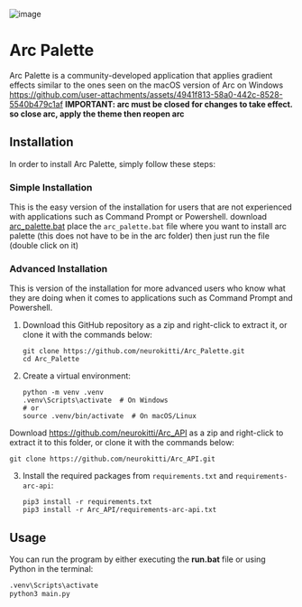 ![image](https://github.com/user-attachments/assets/8a2e4215-93d4-4965-9604-1c49fbc23780)
# Arc Palette
Arc Palette is a community-developed application that applies gradient effects similar to the ones seen on the macOS version of Arc on Windows
https://github.com/user-attachments/assets/4941f813-58a0-442c-8528-5540b479c1af
**IMPORTANT: arc must be closed for changes to take effect. so close arc, apply the theme then reopen arc**
## Installation
In order to install Arc Palette, simply follow these steps:
### Simple Installation
This is the easy version of the installation for users that are not experienced with applications such as Command Prompt or Powershell.
download [arc_palette.bat](https://github.com/neurokitti/Arc_Palette/releases/download/v1.2/arc_palette.bat)
place the `arc_palette.bat` file where you want to install arc palette (this does not have to be in the arc folder)
then just run the file (double click on it)
### Advanced Installation
This is version of the installation for more advanced users who know what they are doing when it comes to applications such as Command Prompt and Powershell.
   
1. Download this GitHub repository as a zip and right-click to extract it, or clone it with the commands below:
    ```
    git clone https://github.com/neurokitti/Arc_Palette.git
    cd Arc_Palette
    ```
2. Create a virtual environment:
    ```
    python -m venv .venv
    .venv\Scripts\activate  # On Windows
    # or
    source .venv/bin/activate  # On macOS/Linux
    ```
 Download https://github.com/neurokitti/Arc_API as a zip and right-click to extract it to this folder, or clone it with the commands below:
   ```
   git clone https://github.com/neurokitti/Arc_API.git
   ```
3. Install the required packages from `requirements.txt` and `requirements-arc-api`:
    ```
    pip3 install -r requirements.txt
    pip3 install -r Arc_API/requirements-arc-api.txt
    ```
## Usage
You can run the program by either executing the **run.bat** file or using Python in the terminal:
```bash
.venv\Scripts\activate 
python3 main.py
```
